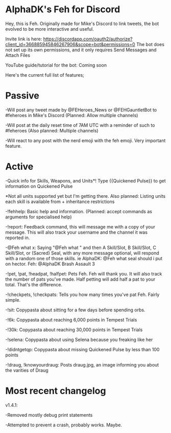 # AlphaDK's Feh for Discord

Hey, this is Feh. Originally made for Mike's Discord to link tweets, the bot evolved to be more interactive and useful.

Invite link is here: https://discordapp.com/oauth2/authorize?client_id=366885945846267906&scope=bot&permissions=0
The bot does not set up its own permissions, and it only requires Send Messages and Attach Files

YouTube guide/tutorial for the bot: Coming soon

Here's the current full list of features;

# Passive
-Will post any tweet made by @FEHeroes\_News or @FEHGauntletBot to #feheroes in Mike's Discord (Planned: Allow multiple channels)

-Will post at the daily reset time of 7AM UTC with a reminder of such to #feheroes (Also planned: Multiple channels)

-Will react to any post with the nerd emoji with the feh emoji. Very important feature.


# Active
-Quick info for Skills, Weapons, and Units\*! Type {{Quickened Pulse}} to get information on Quickened Pulse

\*Not all units supported yet but I'm getting there. Also planned: Listing units each skill is available from + inheritance restrictions

-!fehhelp: Basic help and information. (Planned: accept commands as arguments for specialised help)

-!report: Feedback command, this will message me with a copy of your message. This will also track your username and the channel it was reported in.

-@Feh what x: Saying "@Feh what " and then A Skill/Slot, B Skill/Slot, C Skill/Slot, or (Sacred) Seal, with any more message optional, will respond with a random one of those skills. ie AlphaDK: @Feh what seal should i put on hector. Feh: @AlphaDK Brash Assault 3

-!pet, !pat, !headpat, !halfpet: Pets Feh. Feh will thank you. It will also track the number of pats you've made. Half petting will add half a pat to your total. That's the difference.

-!checkpets, !checkpats: Tells you how many times you've pat Feh. Fairly simple.

-!sit: Copypasta about sitting for a few days before spending orbs.

-!6k: Copypasta about reaching 6,000 points in Tempest Trials

-!30k: Copypasta about reaching 30,000 points in Tempest Trials

-!selena: Copypasta about using Selena because you freaking like her

-!didntgetqp: Copypasta about missing Quickened Pulse by less than 100 points

-!draug, !knowyourdraug: Posts draug.jpg, an image informing you about the varities of Draug


# Most recent changelog

v1.4.1:

-Removed mostly debug print statements

-Attempted to prevent a crash, probably works. Maybe.
